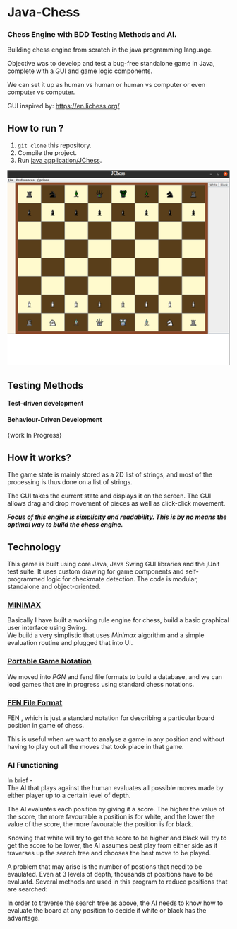 # Java-Chess

### Chess Engine with BDD Testing Methods and AI.
Building chess engine from scratch in the java programming language.

Objective was to develop and test a bug-free standalone game in Java, complete with a GUI and game logic components.

We can set it up as human vs human or human vs computer or even computer vs computer.

GUI inspired by: https://en.lichess.org/

## How to run ?

 1. `git clone` this repository.
 2. Compile the project.
 3. Run [java application/JChess](https://github.com/aryaniiit002/Java-Chess/blob/master/src/main/java/com/chess/JChess.java).


![JChess](https://github.com/aryaniiit002/Java-Chess/blob/master/art/JChess.png)

## Testing Methods

#### Test-driven development
#### Behaviour-Driven Development  
{work In Progress}

## How it works?

The game state is mainly stored as a 2D list of strings, and most of the processing is thus done on a list of strings.

The GUI takes the current state and displays it on the screen. The GUI allows drag and drop movement of pieces as well as click-click movement.

***Focus of this engine is simplicity and readability. This is by no means the optimal way to build the chess engine.***

## Technology

This game is built using core Java, Java Swing GUI libraries and the jUnit test suite. It uses custom drawing for game components and self-programmed logic for checkmate detection. The code is modular, standalone and object-oriented.


### [MINIMAX](https://en.wikipedia.org/wiki/Minimax)
Basically I have built a working rule engine for chess, build a basic graphical user interface using Swing.  
We build a very simplistic that uses _Minimax_ algorithm and a simple evaluation routine and plugged that into UI.

### [Portable Game Notation](https://en.wikipedia.org/wiki/Portable_Game_Notation)
We moved into _PGN_ and fend file formats to build a database, and we can load games that are in
progress using standard chess notations.

### [FEN File Format](https://en.wikipedia.org/wiki/Forsyth%E2%80%93Edwards_Notation) 
FEN , which is just a standard notation for describing a particular board position in game of chess.

This is useful when we want to analyse a game in any position and without having to play out all the moves that took place in that game. 

### AI Functioning

In brief -  
The AI that plays against the human evaluates all possible moves made by either player up to a certain level of depth.

The AI evaluates each position by giving it a score. The higher the value of the score, the more favourable a position is for white, and the lower the value of the score, the more favourable the position is for black.

Knowing that white will try to get the score to be higher and black will try to get the score to be lower, the AI assumes best play from either side as it traverses up the search tree and chooses the best move to be played.

A problem that may arise is the number of postions that need to be evaulated. Even at 3 levels of depth, thousands of positions have to be evaluatd. Several methods are used in this program to reduce positions that are searched:

In order to traverse the search tree as above, the AI needs to know how to evaluate the board at any position to decide if white or black has the advantage.
